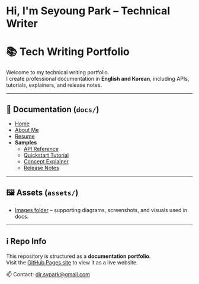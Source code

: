 # Hi, I'm Seyoung Park – Technical Writer

# 📚 Tech Writing Portfolio

Welcome to my technical writing portfolio.  
I create professional documentation in **English and Korean**, including APIs, tutorials, explainers, and release notes.

---

## 📖 Documentation (`docs/`)
- [Home](./docs/index.md)
- [About Me](./docs/about.md)
- [Resume](./docs/resume.md)
- **Samples**
  - [API Reference](./docs/samples/api-reference/index.md)
  - [Quickstart Tutorial](./docs/samples/tutorial-quickstart/index.md)
  - [Concept Explainer](./docs/samples/concept-explainer/index.md)
  - [Release Notes](./docs/samples/release-notes/index.md)

---

## 🖼 Assets (`assets/`)
- [Images folder](./assets/images) – supporting diagrams, screenshots, and visuals used in docs.

---

## ℹ️ Repo Info
This repository is structured as a **documentation portfolio**.  
Visit the [GitHub Pages site](./docs/index.md) to view it as a live website.

📫 Contact: dir.sypark@gmail.com
